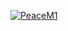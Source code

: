 [![PeaceM1](https://travis-ci.com/PeaceM1/SSW567.svg?branch=master)](https://travis-ci.com/PeaceM1/SSW567)
